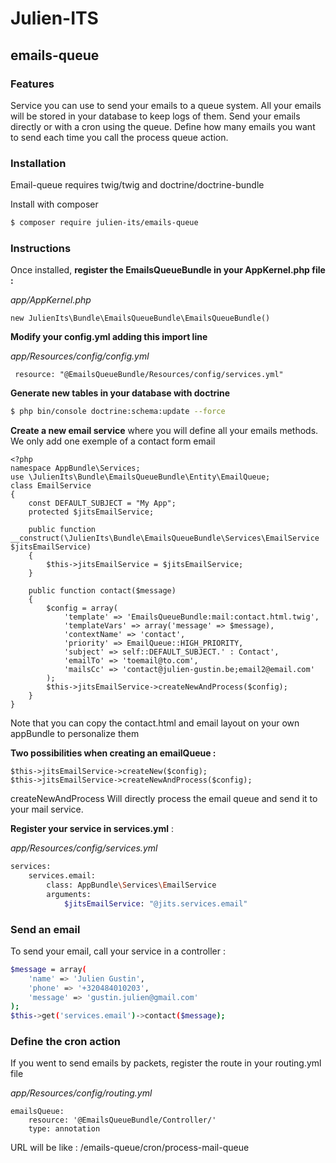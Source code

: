 # Julien-ITS

## emails-queue

### Features

Service you can use to send your emails to a queue system. All your emails will be stored in your database to keep logs of them.
Send your emails directly or with a cron using the queue.
Define how many emails you want to send each time you call the process queue action.

### Installation

Email-queue requires twig/twig and doctrine/doctrine-bundle

Install with composer

```sh
$ composer require julien-its/emails-queue
```

### Instructions

Once installed,
**register the EmailsQueueBundle in your AppKernel.php file :**

*app/AppKernel.php*

    new JulienIts\Bundle\EmailsQueueBundle\EmailsQueueBundle()

**Modify your config.yml adding this import line**

*app/Resources/config/config.yml*

     resource: "@EmailsQueueBundle/Resources/config/services.yml"

**Generate new tables in your database with doctrine**

```sh
$ php bin/console doctrine:schema:update --force
```

**Create a new email service** where you will define all your emails methods. We only add one exemple of a contact form email

    <?php
    namespace AppBundle\Services;
    use \JulienIts\Bundle\EmailsQueueBundle\Entity\EmailQueue;
    class EmailService
    {
    	const DEFAULT_SUBJECT = "My App";
        protected $jitsEmailService;

        public function __construct(\JulienIts\Bundle\EmailsQueueBundle\Services\EmailService $jitsEmailService)
        {
            $this->jitsEmailService = $jitsEmailService;
        }

    	public function contact($message)
    	{
            $config = array(
                'template' => 'EmailsQueueBundle:mail:contact.html.twig',
                'templateVars' => array('message' => $message),
                'contextName' => 'contact',
                'priority' => EmailQueue::HIGH_PRIORITY,
                'subject' => self::DEFAULT_SUBJECT.' : Contact',
                'emailTo' => 'toemail@to.com',
                'mailsCc' => 'contact@julien-gustin.be;email2@email.com'
            );
    		$this->jitsEmailService->createNewAndProcess($config);
    	}
    }

Note that you can copy the contact.html and email layout on your own appBundle to personalize them

**Two possibilities when creating an emailQueue :**

    $this->jitsEmailService->createNew($config);
    $this->jitsEmailService->createNewAndProcess($config);

createNewAndProcess Will directly process the email queue and send it to your mail service.

**Register your service in services.yml** :

*app/Resources/config/services.yml*

```sh
services:
    services.email:
        class: AppBundle\Services\EmailService
        arguments:
            $jitsEmailService: "@jits.services.email"
```

### Send an email

To send your email, call your service in a controller :

```sh
$message = array(
    'name' => 'Julien Gustin',
    'phone' => '+320484010203',
    'message' => 'gustin.julien@gmail.com'
);
$this->get('services.email')->contact($message);
```
### Define the cron action

If you went to send emails by packets, register the route in your routing.yml file

*app/Resources/config/routing.yml*

    emailsQueue:
        resource: '@EmailsQueueBundle/Controller/'
        type: annotation

URL will be like : /emails-queue/cron/process-mail-queue
